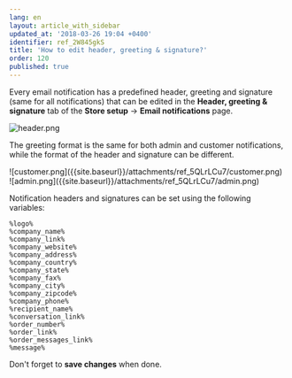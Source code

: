 ```yaml
---
lang: en
layout: article_with_sidebar
updated_at: '2018-03-26 19:04 +0400'
identifier: ref_2W845gkS
title: 'How to edit header, greeting & signature?'
order: 120
published: true
---
```

Every email notification has a predefined header, greeting and signature (same for all notifications) that can be edited in the **Header, greeting & signature** tab of the **Store setup** -> **Email notifications** page. 

![header.png]({{site.baseurl}}/attachments/ref_2W845gkS/header.png)

The greeting format is the same for both admin and customer notifications, while the format of the header and signature can be different. 

<div class="ui stackable two column grid">
  <div class="column" markdown="span">![customer.png]({{site.baseurl}}/attachments/ref_5QLrLCu7/customer.png)</div>
  <div class="column" markdown="span">![admin.png]({{site.baseurl}}/attachments/ref_5QLrLCu7/admin.png)</div>
</div> 

Notification headers and signatures can be set using the following variables:

```
%logo%	
%company_name%
%company_link%	
%company_website%	
%company_address%	
%company_country%	
%company_state%
%company_fax%	
%company_city%	
%company_zipcode%	
%company_phone%	
%recipient_name%
%conversation_link%	
%order_number%	
%order_link%	
%order_messages_link%	
%message%
```

Don't forget to **save changes** when done.
